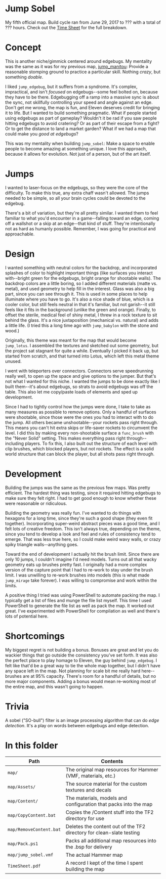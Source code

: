 Jump Sobel
==========

My fifth official map. Build cycle ran from June 29, 2017 to ??? with a total of ??? hours. Check out the [Time Sheet](https://github.com/alexwnovak/TF2Maps/raw/master/jump_sobel/TimeSheet.pdf) for the full breakdown.

# Concept

This is another niche/gimmick centered around edgebugs. My mentality was the same as it was for my previous map, [jump_manitou](https://github.com/alexwnovak/TF2Maps/tree/master/jump_manitou): Provide a reasonable stomping ground to practice a particular skill. Nothing _crazy_, but something _doable_.

I liked `jump_edgebug`, but it suffers from a syndrome. It's complex, impractical, and isn't _focused_ on edgebugs--some feel bolted on, because they have to be there. Edgebugging off a ramp into a massive sync is about the sync, not skillfully controlling your speed and angle against an edge. Don't get me wrong, the map is fun, and Eleven deserves credit for bringing it to life. But I wanted to build something pragmatic. What if people started using edgebugs as part of gameplay? Wouldn't it be rad if you saw people hitting edgebugs to avoid cratering? Or as part of their escape from a fight? Or to get the distance to land a market garden? What if we had a map that could make you _good at edgebugs_?

This was my mentality when building `jump_sobel`: Make a space to enable people to become amazing at something unique. I love this approach, because it allows for evolution. Not just of a person, but of the art itself.

# Jumps

I wanted to laser-focus on the edgebugs, so they were the core of the difficulty. To make this true, any extra chaff wasn't allowed. The jumps needed to be simple, so all your brain cycles could be devoted to the edgebug.

There's a bit of variation, but they're all pretty similar. I wanted them to feel familiar to what you'd encounter in a game--falling toward an edge, coming off a wallshot or a skip at an edge--that kind of stuff. They're intentionally not as hard as humanly possible. Remember, I was going for practical and approachable.

# Design

I wanted something with neutral colors for the backdrop, and incorporated splashes of color to highlight important things (like surfaces you interact with--bright green for the edgebugs, bright orange for shootable walls). The backdrop colors are a little boring, so I added different materials (matte vs. metal), and used geometry to help fill in the interest. Glass was also a big part, since you can see through it. This is used in some places to help illuminate where you have to go. It's also a nice shade of blue, which is a cooler color, but still feels neutral in that it's familiar, but not garish--it still feels like it fits in the background (unlike the green and orange). Finally, to offset the sterile, medical feel of shiny metal, I threw in a rock texture to sit behind the glass. It's a nice juxtaposition (mechanical vs. natural) and adds a little life. (I tried this a long time ago with `jump_babylon` with the stone and wood.)

Originally, this theme was meant for the map that would become `jump_lotus`. I assembled the textures and sketched out some geometry, but the project sat stagnant for quite a while. Eventually I picked it back up, but started from scratch, and that turned into Lotus, which left this metal theme unused.

I went with teleporters over connectors. Connectors serve speedrunning really well, to open up the space and give options to the jumper. But that's not what I wanted for this niche. I wanted the jumps to be done exactly like I built them--it's about edgebugs, so strats to avoid edgebugs was off the table. This also let me copy/paste loads of elements and sped up development.

Since I had to tightly control how the jumps were done, I take to take as many measures as possible to remove options. Only a handful of surfaces were shootable, since those were the ones you had to interact with to do the jump. All others became unshootable--your rockets pass right through. This means you can't hit extra skips or life-saver rockets to circumvent the level. I did this by making every non-shootable surface a `func_brush` with the "Never Solid" setting. This makes everything pass right through--including players. To fix this, I also built out the structure of each level with clip brushes, which blocked players, but not rockets. The effect is a solid world structure that can block the player, but all shots pass right through.

# Development

Building the jumps was the same as the previous few maps. Was pretty efficient. The hardest thing was testing, since it required hitting edgebugs to make sure they felt right. I had to get good enough to know whether these were reasonable or ridiculous.

Building the geometry was really fun. I've wanted to do things with hexagons for a long time, since they're such a good shape (they even fit together). Incorporating super-weird abstract pieces was a good time, and I felt lots of creative freedom. This isn't always true, depending on the theme, since you tend to develop a look and feel and rules of consistency tend to emerge. That was less true here, so I could make weird wavy walls, or crazy spiky triangle walls--anything goes.

Toward the end of development I actually hit the brush limit. Since there are only 10 jumps, I couldn't imagine I'd need models. Turns out all that wacky geometry eats up brushes pretty fast. I originally had a more complex version of the capture point that I had to re-work to stay under the brush limit. I was unwilling to re-work brushes into models (this is what made `jump_mirage` take forever). I was willing to compromise and work within the limits.

A positive thing I tried was using PowerShell to automate packing the map. I typically get a list of files and munge the file list myself. This time I used PowerShell to generate the file list as well as pack the map. It worked out great. I've experimented with PowerShell for compilation as well and there's lots of potential here.

# Shortcomings

My biggest regret is not building a bonus. Bonuses are great and let you do wackier things that go outside the consistency you've set forth. It was also the perfect place to play homage to Eleven, the guy behind `jump_edgebug`. I felt like that'd be a great way to tie the whole map together, but I didn't have any space left in the map. Not planning for scale bit me really hard here--brushes are at 95% capacity. There's room for a handful of details, but no more major components. Adding a bonus would mean re-working most of the entire map, and this wasn't going to happen.

# Trivia

A sobel ("SO-bull") filter is an image processing algorithm that can do _edge detection_. It's a play on words between edgebugs and edge detection.

# In this folder

| Path                      | Contents                                                             |
|---------------------------|----------------------------------------------------------------------|
| `map/`                    | The original map resources for Hammer (VMF, materials, etc.)         |
| `map/Assets/`             | The source material for the custom textures and decals               |
| `map/Content/`            | The materials, models and configuration that packs into the map      |
| `map/CopyContent.bat`     | Copies the /Content stuff into the TF2 directory for use             |
| `map/RemoveContent.bat`   | Deletes the content out of the TF2 directory for clean-slate testing |
| `map/Pack.ps1`            | Packs all additional map resources into the .bsp for delivery        |
| `map/jump_sobel.vmf`      | The actual Hammer map                                                |
| `TimeSheet.pdf`           | A record I kept of the time I spent building the map                 |

